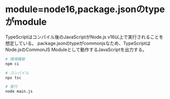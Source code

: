 # module=node16,package.jsonのtypeがmodule

TypeScriptはコンパイル後のJavaScriptがNode.js v16以上で実行されることを想定している。
package.jsonのtypeがcommonjsなため、TypeScriptはNode.jsのCommonJS Moduleとして動作するJavaScriptを出力する。

```bash
# 環境構築
npm ci

# コンパイル
npx tsc

# 実行
node main.js
```